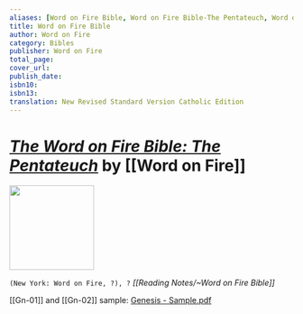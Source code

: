 ```yaml
---
aliases: [Word on Fire Bible, Word on Fire Bible-The Pentateuch, Word on Fire Bible-Vol III]
title: Word on Fire Bible
author: Word on Fire
category: Bibles
publisher: Word on Fire
total_page: 
cover_url: 
publish_date: 
isbn10: 
isbn13: 
translation: New Revised Standard Version Catholic Edition
---
```

# *[The Word on Fire Bible: The Pentateuch](https://bookstore.wordonfire.org/products/the-word-on-fire-bible-volume-ii)* by [[Word on Fire]]

<img src="" width=150>

`(New York: Word on Fire, ?), ?`
*[[Reading Notes/~Word on Fire Bible]]*

[[Gn-01]] and [[Gn-02]] sample: [Genesis - Sample.pdf](https://storage.googleapis.com/media.wordonfire.org/books/WOF%20Bible%20Volume%203%20-%20Genesis%20-%20Sample.pdf)